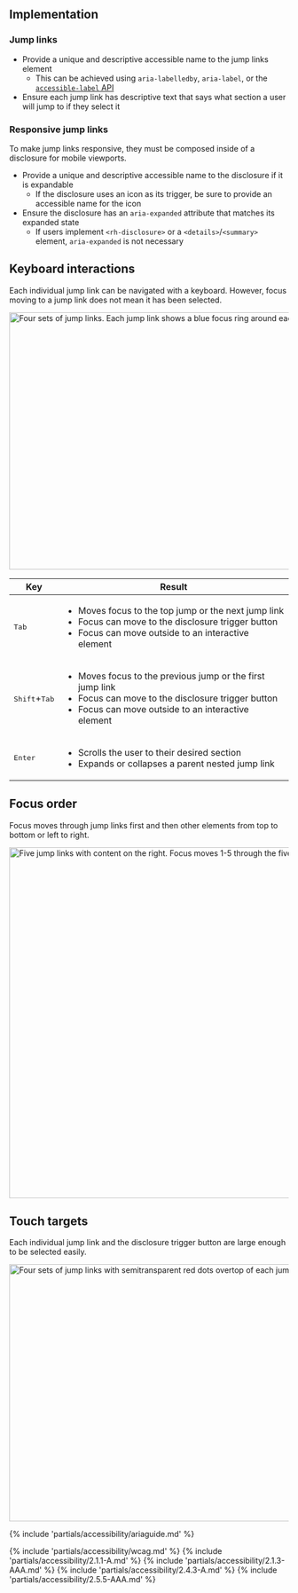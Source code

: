 ## Implementation

### Jump links

- Provide a unique and descriptive accessible name to the jump links element
  - This can be achieved using `aria-labelledby`, `aria-label`, or the [`accessible-label` API](/elements/jump-links/code/#rh-jump-links-apis)
- Ensure each jump link has descriptive text that says what section a user will jump to if they select it

### Responsive jump links

To make jump links responsive, they must be composed inside of a disclosure for mobile viewports.

- Provide a unique and descriptive accessible name to the disclosure if it is expandable
  - If the disclosure uses an icon as its trigger, be sure to provide an accessible name for the icon
- Ensure the disclosure has an `aria-expanded` attribute that matches its expanded state
  - If users implement `<rh-disclosure>` or a `<details>`/`<summary>` element, `aria-expanded` is not necessary

## Keyboard interactions

Each individual jump link can be navigated with a keyboard. However, focus moving to a jump link does not mean it has been selected.

<uxdot-example color-palette="lighter" no-border>
    <img src="../jump-links-a11y-keyboard-interactions.svg"
        alt="Four sets of jump links. Each jump link shows a blue focus ring around each link with arrows pointing in the appropriate focus order direction."
        width="1012"
        height="464">
</uxdot-example>

<rh-table>
  <table>
    <thead>
      <tr>
        <th scope="col">Key</th>
        <th scope="col">Result</th>
      </tr>
    </thead>
    <tbody>
      <tr>
        <td><kbd>Tab</kbd></td>
        <td>
          <ul>
            <li>Moves focus to the top jump or the next jump link</li>
            <li>Focus can move to the disclosure trigger button</li>
            <li>Focus can move outside to an interactive element</li>
          </ul>
        </td>
      </tr>
      <tr>
        <td><kbd>Shift</kbd>+<kbd>Tab</kbd></td>
        <td>
          <ul>
            <li>Moves focus to the previous jump or the first jump link</li>
            <li>Focus can move to the disclosure trigger button</li>
            <li>Focus can move outside to an interactive element</li>
          </ul>
        </td>
      </tr>
      <tr>
        <td><kbd>Enter</kbd></td>
        <td>
          <ul>
            <li>Scrolls the user to their desired section</li>
            <li>Expands or collapses a parent nested jump link</li>
          </ul>
        </td>
      </tr>
    </tbody>
  </table>
</rh-table>

## Focus order

Focus moves through jump links first and then other elements from top to bottom or left to right.

<uxdot-example color-palette="lightest">
    <img src="../jump-links-a11y-focus-order.svg"
        alt="Five jump links with content on the right. Focus moves 1-5 through the five jump links then move into the content on the right."
        width="1012"
        height="633">
</uxdot-example>

## Touch targets

Each individual jump link and the disclosure trigger button are large enough to be selected easily.

<uxdot-example color-palette="lighter" no-border>
    <img src="../jump-links-a11y-touch-targets.svg"
        alt="Four sets of jump links with semitransparent red dots overtop of each jump link representing the centermost touch target of each link."
        width="1012"
        height="464">
</uxdot-example>

{% include 'partials/accessibility/ariaguide.md' %}

{% include 'partials/accessibility/wcag.md' %}
{% include 'partials/accessibility/2.1.1-A.md' %}
{% include 'partials/accessibility/2.1.3-AAA.md' %}
{% include 'partials/accessibility/2.4.3-A.md' %}
{% include 'partials/accessibility/2.5.5-AAA.md' %}
